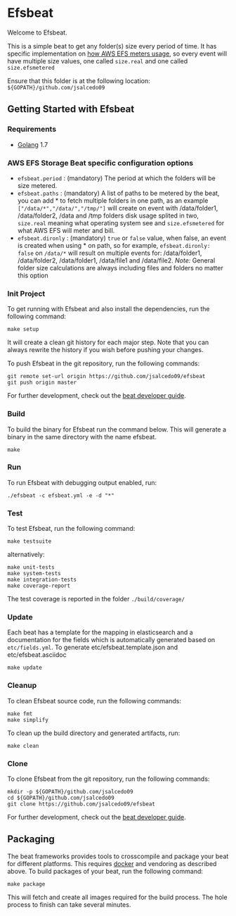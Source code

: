 # Efsbeat

Welcome to Efsbeat.

This is a simple beat to get any folder(s) size every period of time. It has specific implementation on [how AWS EFS meters usage](http://docs.aws.amazon.com/efs/latest/ug/metered-sizes.html), so every event will have multiple size values, one called `size.real` and one called `size.efsmetered`

Ensure that this folder is at the following location:
`${GOPATH}/github.com/jsalcedo09`

## Getting Started with Efsbeat

### Requirements

* [Golang](https://golang.org/dl/) 1.7

### AWS EFS Storage Beat specific configuration options

- `efsbeat.period`  : (mandatory) The period at which the folders will be size metered.  
- `efsbeat.paths` : (mandatory) A list of paths to be metered by the beat, you can add * to fetch multiple folders in one path, as an example `["/data/*","/data/","/tmp/"]` will create on event with /data/folder1, /data/folder2, /data and /tmp folders disk usage splited in two, `size.real` meaning what operating system see and `size.efsmetered` for what AWS EFS will meter and bill.
- `efsbeat.dironly` : (mandatory) `true` or `false` value, when false, an event is created when using * on path, so for example, `efsbeat.dironly: false` on `/data/*` will result on multiple events for: /data/folder1, /data/folder2, /data/folder1, /data/file1 and /data/file2. *Note:* General folder size calculations are always including files and folders no matter this option

### Init Project
To get running with Efsbeat and also install the
dependencies, run the following command:

```
make setup
```

It will create a clean git history for each major step. Note that you can always rewrite the history if you wish before pushing your changes.

To push Efsbeat in the git repository, run the following commands:

```
git remote set-url origin https://github.com/jsalcedo09/efsbeat
git push origin master
```

For further development, check out the [beat developer guide](https://www.elastic.co/guide/en/beats/libbeat/current/new-beat.html).

### Build

To build the binary for Efsbeat run the command below. This will generate a binary
in the same directory with the name efsbeat.

```
make
```


### Run

To run Efsbeat with debugging output enabled, run:

```
./efsbeat -c efsbeat.yml -e -d "*"
```


### Test

To test Efsbeat, run the following command:

```
make testsuite
```

alternatively:
```
make unit-tests
make system-tests
make integration-tests
make coverage-report
```

The test coverage is reported in the folder `./build/coverage/`

### Update

Each beat has a template for the mapping in elasticsearch and a documentation for the fields
which is automatically generated based on `etc/fields.yml`.
To generate etc/efsbeat.template.json and etc/efsbeat.asciidoc

```
make update
```


### Cleanup

To clean  Efsbeat source code, run the following commands:

```
make fmt
make simplify
```

To clean up the build directory and generated artifacts, run:

```
make clean
```


### Clone

To clone Efsbeat from the git repository, run the following commands:

```
mkdir -p ${GOPATH}/github.com/jsalcedo09
cd ${GOPATH}/github.com/jsalcedo09
git clone https://github.com/jsalcedo09/efsbeat
```


For further development, check out the [beat developer guide](https://www.elastic.co/guide/en/beats/libbeat/current/new-beat.html).


## Packaging

The beat frameworks provides tools to crosscompile and package your beat for different platforms. This requires [docker](https://www.docker.com/) and vendoring as described above. To build packages of your beat, run the following command:

```
make package
```

This will fetch and create all images required for the build process. The hole process to finish can take several minutes.

